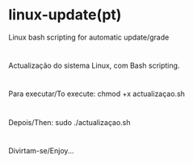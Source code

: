 # linux-update(pt)
Linux bash scripting for automatic update/grade
#
Actualização do sistema Linux, com Bash scripting.
#
Para executar/To execute: chmod +x actualizaçao.sh
#
Depois/Then: sudo ./actualizaçao.sh
#
Divirtam-se/Enjoy...

